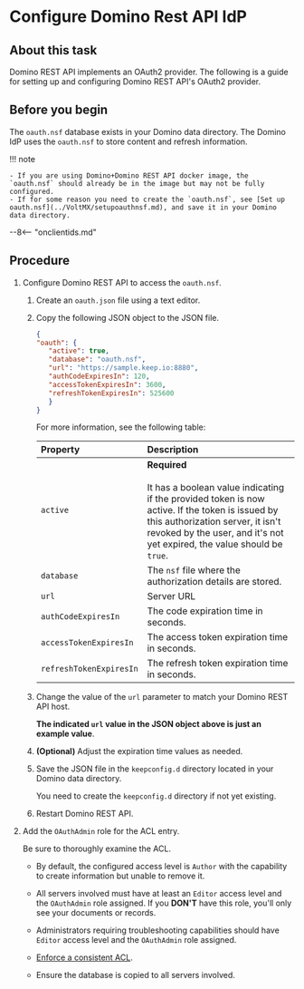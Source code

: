 # Configure Domino Rest API IdP

## About this task

Domino REST API implements an OAuth2 provider. The following is a guide for setting up and configuring Domino REST API's OAuth2 provider.

## Before you begin

The `oauth.nsf` database exists in your Domino data directory. The Domino IdP uses the `oauth.nsf` to store content and refresh information.

!!! note

    - If you are using Domino+Domino REST API docker image, the `oauth.nsf` should already be in the image but may not be fully configured.
    - If for some reason you need to create the `oauth.nsf`, see [Set up oauth.nsf](../VoltMX/setupoauthnsf.md), and save it in your Domino data directory.

--8<-- "onclientids.md"

## Procedure

1. Configure Domino REST API to access the `oauth.nsf`.

      1. Create an `oauth.json` file using a text editor.
      2. Copy the following JSON object to the JSON file.

         ```json
         {
         "oauth": {
            "active": true,
            "database": "oauth.nsf",
            "url": "https://sample.keep.io:8880",
            "authCodeExpiresIn": 120,
            "accessTokenExpiresIn": 3600,
            "refreshTokenExpiresIn": 525600
            }
         }
         ```

         For more information, see the following table:

         | Property | Description |
         | :---------------------- | :------------------------------------------------------------------------------------------------------------------------------------------------------------------------------------------------------------------------------ |
         | `active`                | **Required** <br><br>It has a boolean value indicating if the provided token is now active. If the token is issued by this authorization server, it isn't revoked by the user, and it's not yet expired, the value should be `true`. |
         | `database`              | The `nsf` file where the authorization details are stored. |
         | `url`                   | Server URL |
         | `authCodeExpiresIn`     | The code expiration time in seconds. |
         | `accessTokenExpiresIn`  | The access token expiration time in seconds. |
         | `refreshTokenExpiresIn` | The refresh token expiration time in seconds. |

      3. Change the value of the `url` parameter to match your Domino REST API host.

         **The indicated `url` value in the JSON object above is just an example value**.

      4. **(Optional)** Adjust the expiration time values as needed.
      5. Save the JSON file in the `keepconfig.d` directory located in your Domino data directory.

         You need to create the `keepconfig.d` directory if not yet existing.

      6. Restart Domino REST API.

2. Add the `OAuthAdmin` role for the ACL entry.

      Be sure to thoroughly examine the ACL.

      - By default, the configured access level is `Author` with the capability to create information but unable to remove it.
      - All servers involved must have at least an `Editor` access level and the `OAuthAdmin` role assigned. If you **DON'T** have this role, you'll only see your documents or records.
      - Administrators requiring troubleshooting capabilities should have `Editor` access level and the `OAuthAdmin` role assigned.

      - [Enforce a consistent ACL](https://help.hcltechsw.com/domino/14.0.0/admin/conf_enforcingaconsistentaccesscontrollist_t.html?hl=consistent%2Cacl).
      - Ensure the database is copied to all servers involved.
